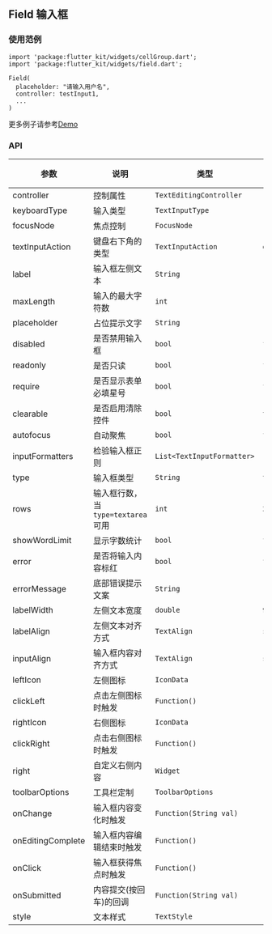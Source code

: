 ## Field 输入框

### 使用范例

```
import 'package:flutter_kit/widgets/cellGroup.dart';
import 'package:flutter_kit/widgets/field.dart';

Field(
  placeholder: "请输入用户名",
  controller: testInput1,
  ...
)
```

更多例子请参考[Demo](../lib/routes/demoField.dart)

### API

| 参数  | 说明  | 类型  | 默认值  |
| ------------ | ------------ | ------------ | ------------ |
| controller | 控制属性 | `TextEditingController` | - |
| keyboardType | 输入类型 | `TextInputType` | - |
| focusNode | 焦点控制 | `FocusNode` | - |
| textInputAction | 键盘右下角的类型 | `TextInputAction` | `done` |
| label | 输入框左侧文本 | `String` | - |
| maxLength | 输入的最大字符数 | `int` | - |
| placeholder | 占位提示文字 | `String` | - |
| disabled | 是否禁用输入框 | `bool` | `false` |
| readonly | 是否只读 | `bool` | `false` |
| require | 是否显示表单必填星号 | `bool` | `false` |
| clearable | 是否启用清除控件 | `bool` | `true` |
| autofocus | 自动聚焦 | `bool` | `false` |
| inputFormatters | 检验输入框正则 | `List<TextInputFormatter>` | - |
| type | 输入框类型 | `String` | `text` |
| rows | 输入框行数，当`type=textarea`可用 | `int` | `2` |
| showWordLimit | 显示字数统计 | `bool` | `false` |
| error | 是否将输入内容标红 | `bool` | `false` |
| errorMessage | 底部错误提示文案 | `String` | - |
| labelWidth | 左侧文本宽度 | `double` | `90.0` |
| labelAlign | 左侧文本对齐方式 | `TextAlign` | `start` |
| inputAlign | 输入框内容对齐方式 | `TextAlign` | `start` |
| leftIcon | 左侧图标 | `IconData` | - |
| clickLeft | 点击左侧图标时触发 | `Function()` | - |
| rightIcon | 右侧图标 | `IconData` | - |
| clickRight | 点击右侧图标时触发 | `Function()` | - |
| right | 自定义右侧内容 | `Widget` | - |
| toolbarOptions | 工具栏定制 | `ToolbarOptions` | - |
| onChange | 输入框内容变化时触发 | `Function(String val)` | - |
| onEditingComplete | 输入框内容编辑结束时触发 | `Function()` | - |
| onClick | 输入框获得焦点时触发 | `Function()` | - |
| onSubmitted | 内容提交(按回车)的回调 | `Function(String val)` | - |
| style | 文本样式 | `TextStyle` | - |

